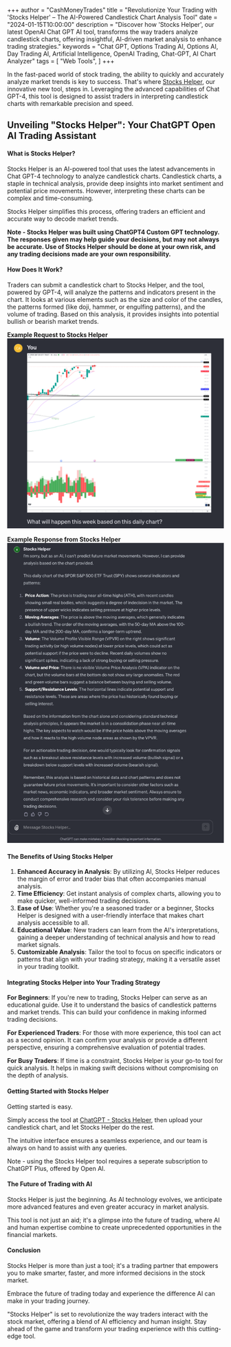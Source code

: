 +++
author = "CashMoneyTrades"
title = "Revolutionize Your Trading with 'Stocks Helper' – The AI-Powered Candlestick Chart Analysis Tool"
date = "2024-01-15T10:00:00"
description = "Discover how 'Stocks Helper', our latest OpenAI Chat GPT AI tool, transforms the way traders analyze candlestick charts, offering insightful, AI-driven market analysis to enhance trading strategies."
keywords = "Chat GPT, Options Trading AI, Options AI, Day Trading AI, Artificial Intelligence, OpenAI Trading, Chat-GPT, AI Chart Analyzer"
tags = [
   "Web Tools",
]
+++

In the fast-paced world of stock trading, the ability to quickly and accurately analyze market trends is key to success. That's where [Stocks Helper](https://chat.openai.com/g/g-aWpdX8Osl-stocks-helper), our innovative new tool, steps in. Leveraging the advanced capabilities of Chat GPT-4, this tool is designed to assist traders in interpreting candlestick charts with remarkable precision and speed.

## Unveiling "Stocks Helper": Your ChatGPT Open AI Trading Assistant

#### What is Stocks Helper?

Stocks Helper is an AI-powered tool that uses the latest advancements in Chat GPT-4 technology to analyze candlestick charts. Candlestick charts, a staple in technical analysis, provide deep insights into market sentiment and potential price movements. However, interpreting these charts can be complex and time-consuming. 

Stocks Helper simplifies this process, offering traders an efficient and accurate way to decode market trends.

**Note - Stocks Helper was built using ChatGPT4 Custom GPT technology.  The responses given may help guide your decisions, but may not always be accurate.  Use of Stocks Helper should be done at your own risk, and any trading decisions made are your own responsibility.**

#### How Does It Work?

Traders can submit a candlestick chart to Stocks Helper, and the tool, powered by GPT-4, will analyze the patterns and indicators present in the chart. It looks at various elements such as the size and color of the candles, the patterns formed (like doji, hammer, or engulfing patterns), and the volume of trading. Based on this analysis, it provides insights into potential bullish or bearish market trends.

**Example Request to Stocks Helper**
![Stock Helper Prompt](images/prompt.png)

**Example Response from Stocks Helper**
![Stock Helper Response](images/response.png)


#### The Benefits of Using Stocks Helper

1. **Enhanced Accuracy in Analysis**: By utilizing AI, Stocks Helper reduces the margin of error and trader bias that often accompanies manual analysis.
2. **Time Efficiency**: Get instant analysis of complex charts, allowing you to make quicker, well-informed trading decisions.
3. **Ease of Use**: Whether you're a seasoned trader or a beginner, Stocks Helper is designed with a user-friendly interface that makes chart analysis accessible to all.
4. **Educational Value**: New traders can learn from the AI's interpretations, gaining a deeper understanding of technical analysis and how to read market signals.
5. **Customizable Analysis**: Tailor the tool to focus on specific indicators or patterns that align with your trading strategy, making it a versatile asset in your trading toolkit.

#### Integrating Stocks Helper into Your Trading Strategy

**For Beginners**: 
If you're new to trading, Stocks Helper can serve as an educational guide. Use it to understand the basics of candlestick patterns and market trends. This can build your confidence in making informed trading decisions.

**For Experienced Traders**: 
For those with more experience, this tool can act as a second opinion. It can confirm your analysis or provide a different perspective, ensuring a comprehensive evaluation of potential trades.

**For Busy Traders**: 
If time is a constraint, Stocks Helper is your go-to tool for quick analysis. It helps in making swift decisions without compromising on the depth of analysis.

#### Getting Started with Stocks Helper
Getting started is easy. 

Simply access the tool at [ChatGPT - Stocks Helper](https://chat.openai.com/g/g-aWpdX8Osl-stocks-helper), then upload your candlestick chart, and let Stocks Helper do the rest. 

The intuitive interface ensures a seamless experience, and our team is always on hand to assist with any queries.

Note - using the Stocks Helper tool requires a seperate subscription to ChatGPT Plus, offered by Open AI.

#### The Future of Trading with AI
Stocks Helper is just the beginning. As AI technology evolves, we anticipate more advanced features and even greater accuracy in market analysis. 

This tool is not just an aid; it's a glimpse into the future of trading, where AI and human expertise combine to create unprecedented opportunities in the financial markets.

#### Conclusion
Stocks Helper is more than just a tool; it's a trading partner that empowers you to make smarter, faster, and more informed decisions in the stock market. 

Embrace the future of trading today and experience the difference AI can make in your trading journey.


"Stocks Helper" is set to revolutionize the way traders interact with the stock market, offering a blend of AI efficiency and human insight. Stay ahead of the game and transform your trading experience with this cutting-edge tool.